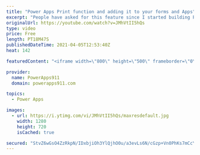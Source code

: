 ```yaml
---
title: "Power Apps Print function and adding it to your forms and Apps"
excerpt: "People have asked for this feature since I started building Power Apps many moons ago. This video walks you through how to use the feature, some of the \"quirks\" of the function, and talks a bit about adding it to existing apps.   Power Apps Consulting and training at https://www.PowerApps911.com"
originalUrl: https://youtube.com/watch?v=JMhVtII5hQs
type: video
price: Free
length: PT18M47S
publishedDateTime: 2021-04-05T12:53:40Z
heat: 142

featuredContent: "<iframe width=\"800\" height=\"500\" frameborder=\"0\" src=\"https://www.youtube.com/embed/JMhVtII5hQs\" allow=\"accelerometer; autoplay; encrypted-media; gyroscope; picture-in-picture\" allowfullscreen></iframe>"

provider:
  name: PowerApps911
  domain: powerapps911.com

topics:
  - Power Apps

images:
  - url: https://i.ytimg.com/vi/JMhVtII5hQs/maxresdefault.jpg
    width: 1280
    height: 720
    isCached: true

secured: "StvZ6wGsO4ZzRkpN/IDxbjiOh3YlQjhO0u/a3evLs6N/cGzp+Vn0PhKs7mCcYYUwIMViv2Y97xc8MoggutITfeKyh6evGYvR18uHX0t8cT8d852xwZOXkZ89uQQAuGoxZbU07ZbALinjmS8530IX3FhUVK/g5iLT9voz1Hy4eH2A4cN5rsDt/wH+15nmDn/zmnC3BdR4IsQfq2j4zz7KMKTzkyoRdALFkct0zlL1QDWsioXRY/szEoy9KLn/C++HiBl/STUrfTH71oh6mqTZSu2iIa0i3xsaTttNpwBwtElYn6IzuntYHwRhk7tng4Oqtpl5vhDNcL4FYCphyWdskfqGPNnKpeYcgsMbvKP6rePxWjuZdi5rpC6rdlSfCK5vF7uo6WhWC5mV5E4eeIt8Qg==;O+1c5z66iecSqU1uEtbjbw=="
---
```


